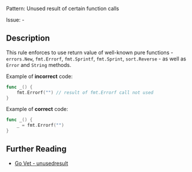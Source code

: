Pattern: Unused result of certain function calls

Issue: -

## Description

This rule enforces to use return value of well-known pure functions - `errors.New`, `fmt.Errorf`, `fmt.Sprintf`, `fmt.Sprint`, `sort.Reverse` - as well as `Error` and `String` methods.

Example of **incorrect** code:

```go
func _() {
	fmt.Errorf("") // result of fmt.Errorf call not used
}
```

Example of **correct** code:

```go
func _() {
	_ = fmt.Errorf("")
}
```

## Further Reading

* [Go Vet - unusedresult](https://golang.org/cmd/vet/#hdr-Unused_result_of_certain_function_calls)
